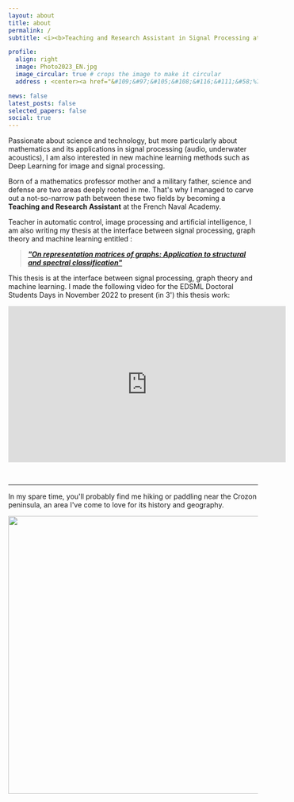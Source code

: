 ```yaml
---
layout: about
title: about
permalink: /
subtitle: <i><b>Teaching and Research Assistant in Signal Processing at the French Naval Academy</b></i>

profile:
  align: right
  image: Photo2023_EN.jpg
  image_circular: true # crops the image to make it circular
  address : <center><a href="&#109;&#97;&#105;&#108;&#116;&#111;&#58;%74%72%69%73%74%61%6E%2E%61%76%65%72%74%79%40%67%6D%61%69%6C%2E%63%6F%6D">&#64; E-Mail Contact &#64;</a></center>

news: false
latest_posts: false
selected_papers: false
social: true
---
```



Passionate about science and technology, but more particularly about mathematics and its applications in signal processing (audio, underwater acoustics), I am also interested in new machine learning methods such as Deep Learning for image and signal processing.

Born of a mathematics professor mother and a military father, science and defense are two areas deeply rooted in me. That's why I managed to carve out a not-so-narrow path between these two fields by becoming a **Teaching and Research Assistant** at the French Naval Academy.

Teacher in automatic control, image processing and artificial intelligence, I am also writing my thesis at the interface between signal processing, graph theory and machine learning entitled :

> [***"On representation matrices of graphs: Application to structural and spectral classification"***](https://www.theses.fr/s280140)

This thesis is at the interface between signal processing, graph theory and machine learning. I made the following video for the EDSML Doctoral Students Days in November 2022 to present (in 3') this thesis work:

<p style="text-align: center;"><iframe width="560" height="315" src="https://www.youtube.com/embed/DGD_DDcP4xA?si=0a9WXdnpIOr5rfc2" title="YouTube video player" frameborder="0" allow="accelerometer; autoplay; clipboard-write; encrypted-media; gyroscope; picture-in-picture; web-share" allowfullscreen></iframe></p>

<br>

---

In my spare time, you'll probably find me hiking or paddling near the Crozon peninsula, an area I've come to love for its history and geography.

<center><img width="560" src="../../assets/img/hiking.jpg"></center>

<br>
